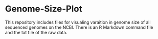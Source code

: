 # Genome-Size-Plot
This repository includes files for visualing varaition in genome size of all sequenced genomes on the NCBI.
There is an R Markdown command file and the txt file of the raw data.
